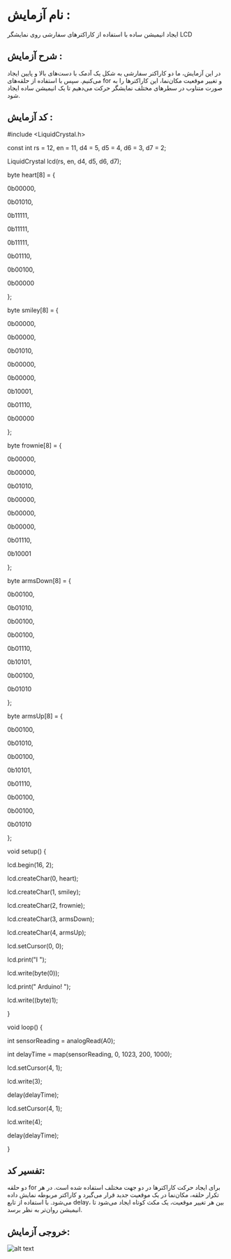 
# نام آزمایش :
ایجاد انیمیشن ساده با استفاده از کاراکترهای سفارشی روی نمایشگر LCD


  ## شرح آزمایش :
در این آزمایش، ما دو کاراکتر سفارشی به شکل یک آدمک با دست‌های بالا و پایین ایجاد می‌کنیم. سپس با استفاده از حلقه‌های for و تغییر موقعیت مکان‌نما، این کاراکترها را به صورت متناوب در سطرهای مختلف نمایشگر حرکت می‌دهیم تا یک انیمیشن ساده ایجاد شود.
  

  ## کد آزمایش :
  #include <LiquidCrystal.h>

const int rs = 12, en = 11, d4 = 5, d5 = 4, d6 = 3, d7 = 2;

LiquidCrystal lcd(rs, en, d4, d5, d6, d7);

byte heart[8] = {

  
  0b00000,
  
  0b01010,
  
  0b11111,
  
  0b11111,
  
  0b11111,
  
  0b01110,
  
  0b00100,
  
  0b00000

};

byte smiley[8] = {

  0b00000,

  0b00000,
  
  0b01010,
  
  0b00000,

  0b00000,
  
  0b10001,
  
  0b01110,
  
  0b00000

};


byte frownie[8] = {

  0b00000,
  
  0b00000,
  
  0b01010,
  
  0b00000,
  
  0b00000,
  
  0b00000,
  
  0b01110,
  
  0b10001

};


byte armsDown[8] = {

  0b00100,
  
  0b01010,
  
  0b00100,
  
  0b00100,
  
  0b01110,
  
  0b10101,
  
  0b00100,
  
  0b01010

};


byte armsUp[8] = {

  0b00100,
  
  0b01010,
  
  0b00100,
  
  0b10101,
  
  0b01110,
  
  0b00100,
  
  0b00100,
  
  0b01010

};


void setup() {

  lcd.begin(16, 2);
  
  lcd.createChar(0, heart);
  
  lcd.createChar(1, smiley);
  
  lcd.createChar(2, frownie);
  
  lcd.createChar(3, armsDown);
  
  lcd.createChar(4, armsUp);
  
  lcd.setCursor(0, 0);
  
  lcd.print("I ");
  
  lcd.write(byte(0)); 
  
  lcd.print(" Arduino! ");
  
  lcd.write((byte)1);


}

void loop() {

  int sensorReading = analogRead(A0);
  
  int delayTime = map(sensorReading, 0, 1023, 200, 1000);
  
  lcd.setCursor(4, 1);

  lcd.write(3);
  
  delay(delayTime);
  
  lcd.setCursor(4, 1);
  
  lcd.write(4);
  
  delay(delayTime);

}


 
  
  ## تفسیر کد:
دو حلقه for برای ایجاد حرکت کاراکترها در دو جهت مختلف استفاده شده است. در هر تکرار حلقه، مکان‌نما در یک موقعیت جدید قرار می‌گیرد و کاراکتر مربوطه نمایش داده می‌شود. با استفاده از تابع delay، بین هر تغییر موقعیت، یک مکث کوتاه ایجاد می‌شود تا انیمیشن روان‌تر به نظر برسد.
  



## خروجی آزمایش:

![alt text](https://github.com/Rahel12384/Microprocessor-5/blob/main/micro%201%20/%20Report%203%20/%20VID_20250106_173813_844%20(1).gif)


